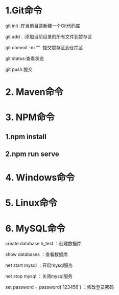 # 1.Git命令

git init :在当前目录新建一个Git代码库

git add . :添加当前目录的所有文件到暂存区

git commit -m "" :提交暂存区到仓库区

git status:查看状态

git push:提交

# 2. Maven命令

# 3. NPM命令

## 1.npm install

## 2.npm run serve



# 4. Windows命令



# 5. Linux命令



# 6. MySQL命令

create database h_test ：创建数据库

show databases ：查看数据库

net start mysql ：开启mysql服务

net stop  mysql ：关闭mysql服务

set password  = password('123456') ：修改登录密码